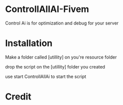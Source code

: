 # ControllAllAI-Fivem
Control Ai is for optimization and debug for your server
# Installation
Make a folder called [utillity] on you're resource folder

drop the script on the [utillity] folder you created

use start ControllAllAi to start the script
# Credit

